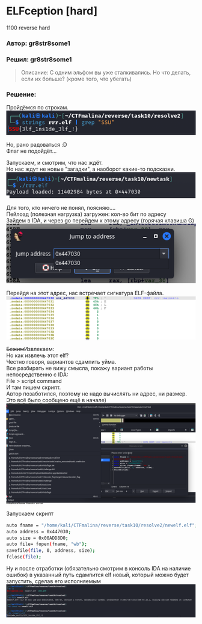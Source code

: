 # ELFception [hard]
1100
reverse hard

### Автор: gr8str8some1
### Решил: gr8str8some1

> Описание: С одним эльфом вы уже сталкивались. Но что делать, если их больше? (кроме того, что убегать)

### Решение:
Пройдёмся по строкам.<br>
![img.png](images/img.png)

Но, рано радоваться :D<br>
Флаг не подойдёт...<br>

Запускаем, и смотрим, что нас ждёт.<br>
Но нас ждут не новые "загадки", а наоборот какие-то подсказки.<br>
![img_1.png](images/img_1.png)

Для того, кто ничего не понял, поясняю....<br>
Пейлоад (полезная нагрузка) загружен: кол-во бит по адресу<br>
Зайдем в IDA, и через go перейдем к этому адресу (горячая клавиша G)<br>
![img_2.png](images/img_2.png)

Перейдя на этот адрес, нас встречает сигнатура ELF-файла.
![img_3.png](images/img_3.png)

~~Бежим~~Извлекаем:<br>
Но как извлечь этот elf?<br>
Честно говоря, вариантов сдампить уйма.<br>
Все разбирать не вижу смысла, покажу вариант работы непосредственно с IDA: <br>
File > script command <br>
И там пишем скрипт.<br>
Автор позаботился, поэтому не надо вычислять ни адрес, ни размер. Это всё было сообщено ещё в начале)<br>
![img_4.png](images/img_4.png)

Запускаем скрипт<br>
```bash
auto fname = "/home/kali/CTFmalina/reverse/task10/resolve2/newelf.elf";
auto address = 0x447030;
auto size = 0x00ADD8D0;
auto file= fopen(fname, "wb");
savefile(file, 0, address, size);
fclose(file);
```

Ну и после отработки (обязательно смотрим в консоль IDA на наличие ошибок) в указанный путь сдампится elf новый, который можно будет запустить, сделав его исполняемым<br>
![img_5.png](images/img_5.png)
